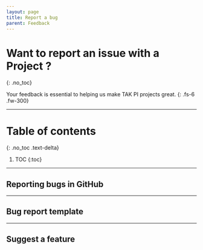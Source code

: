 ```yaml
---
layout: page
title: Report a bug
parent: Feedback
---
```


# Want to report an issue with a Project ?
{: .no_toc}

Your feedback is essential to helping us make TAK PI projects great.
{: .fs-6 .fw-300}

---

# Table of contents
{: .no_toc .text-delta}

1. TOC
{:toc}

---

## Reporting bugs in GitHub

---

## Bug report template

---

## Suggest a feature

